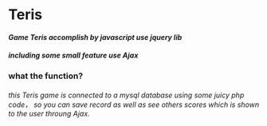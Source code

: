 # Teris
#### *Game Teris accomplish by javascript use jquery lib*
#### *including some small feature use Ajax*

### what the function?
###### this Teris game is connected to a mysql database using some juicy php code， so you can save record as well as see others scores which is shown to the user throung Ajax.
